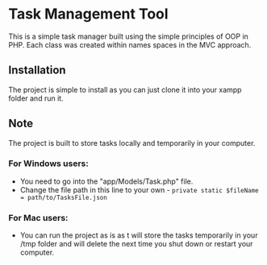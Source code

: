 # Task Management Tool
This is a simple task manager built using the simple principles of OOP in PHP.
Each class was created within names spaces in the MVC approach.

## Installation
The project is simple to install as you can just clone it into your xampp folder and run it.

## Note
The project is built to store tasks locally and temporarily in your computer.

### For Windows users:
- You need to go into the "app/Models/Task.php" file.
- Change the file path in this line to your own - `private static $fileName = path/to/TasksFile.json`

### For Mac users: 
- You can run the project as is as t will store the tasks temporarily in your /tmp folder and will delete the next time you shut down or restart your computer.





